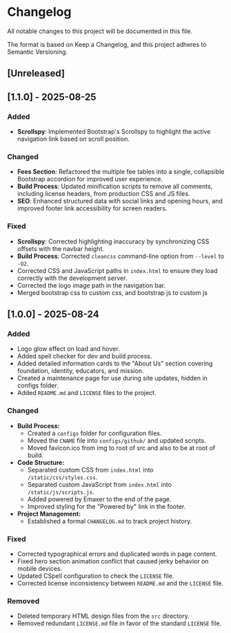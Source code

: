 # Changelog

All notable changes to this project will be documented in this file.

The format is based on Keep a Changelog,
and this project adheres to Semantic Versioning.

## [Unreleased]

## [1.1.0] - 2025-08-25

### Added
- **Scrollspy**: Implemented Bootstrap's Scrollspy to highlight the active navigation link based on scroll position.

### Changed
- **Fees Section**: Refactored the multiple fee tables into a single, collapsible Bootstrap accordion for improved user experience.
- **Build Process**: Updated minification scripts to remove all comments, including license headers, from production CSS and JS files.
- **SEO**: Enhanced structured data with social links and opening hours, and improved footer link accessibility for screen readers.

### Fixed
- **Scrollspy**: Corrected highlighting inaccuracy by synchronizing CSS offsets with the navbar height.
- **Build Process**: Corrected `cleancss` command-line option from `--level` to `-O2`.
- Corrected CSS and JavaScript paths in `index.html` to ensure they load correctly with the development server.
- Corrected the logo image path in the navigation bar.
- Merged bootstrap css to custom css, and bootstrap js to custom js

## [1.0.0] - 2025-08-24

### Added
- Logo glow effect on load and hover.
- Added spell checker for dev and build process.
- Added detailed information cards to the "About Us" section covering foundation, identity, educators, and mission.
- Created a maintenance page for use during site updates, hidden in configs folder.
- Added `README.md` and `LICENSE` files to the project.

### Changed
- **Build Process:**
  - Created a `configs` folder for configuration files.
  - Moved the `CNAME` file into `configs/github/` and updated scripts.
  - Moved favicon.ico from img to root of src and also to be at root of build.
- **Code Structure:**
  - Separated custom CSS from `index.html` into `/static/css/styles.css`.
  - Separated custom JavaScript from `index.html` into `/static/js/scripts.js`.
  - Added powered by Emaxer to the end of the page.
  - Improved styling for the "Powered by" link in the footer.
- **Project Management:**
  - Established a formal `CHANGELOG.md` to track project history.

### Fixed
- Corrected typographical errors and duplicated words in page content.
- Fixed hero section animation conflict that caused jerky behavior on mobile devices.
- Updated CSpell configuration to check the `LICENSE` file.
- Corrected license inconsistency between `README.md` and the `LICENSE` file.

### Removed
- Deleted temporary HTML design files from the `src` directory.
- Removed redundant `LICENSE.md` file in favor of the standard `LICENSE` file.
